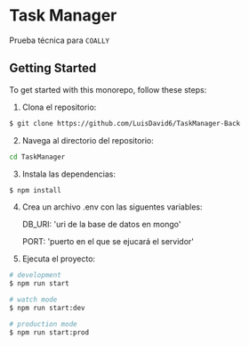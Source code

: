 # Task Manager

Prueba técnica para `COALLY`

## Getting Started

To get started with this monorepo, follow these steps:

1. Clona el repositorio:

```sh
$ git clone https://github.com/LuisDavid6/TaskManager-Back
```

2. Navega al directorio del repositorio:

```sh
cd TaskManager
```

3. Instala las dependencias:

```sh
$ npm install
```

4. Crea un archivo .env con las siguentes variables:

   DB_URI: 'uri de la base de datos en mongo'

   PORT: 'puerto en el que se ejucará el servidor'

5. Ejecuta el proyecto:

```sh
# development
$ npm run start

# watch mode
$ npm run start:dev

# production mode
$ npm run start:prod
```
